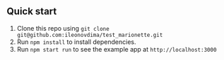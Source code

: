 ## Quick start

1. Clone this repo using `git clone git@github.com:ileonovdima/test_marionette.git`
2. Run `npm install` to install dependencies. <br />
3. Run `npm start run` to see the example app at `http://localhost:3000`
